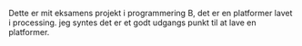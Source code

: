 Dette er mit eksamens projekt i programmering B, det er en platformer lavet i processing.
jeg syntes det er et godt udgangs punkt til at lave en platformer.
